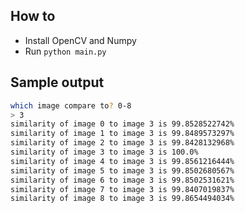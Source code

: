 ## How to

* Install OpenCV and Numpy
* Run `python main.py`

## Sample output

```bash
which image compare to? 0-8
> 3
similarity of image 0 to image 3 is 99.8528522742%
similarity of image 1 to image 3 is 99.8489573297%
similarity of image 2 to image 3 is 99.8428132968%
similarity of image 3 to image 3 is 100.0%
similarity of image 4 to image 3 is 99.8561216444%
similarity of image 5 to image 3 is 99.8502680567%
similarity of image 6 to image 3 is 99.8502531621%
similarity of image 7 to image 3 is 99.8407019837%
similarity of image 8 to image 3 is 99.8654494034%
```
